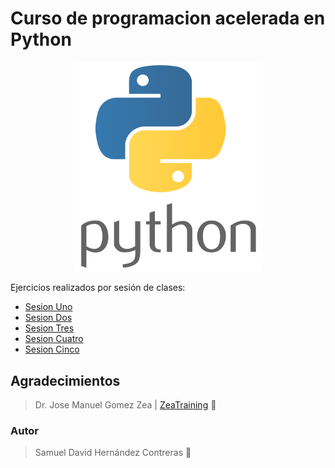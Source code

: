 # Curso de programacion acelerada en Python

<p align="center">
  <img src="logopython.png" width="300">
</p>

Ejercicios realizados por sesión de clases:

* [Sesion Uno](/sesion1/README.md)
* [Sesion Dos](/sesion2/README.md)
* [Sesion Tres](/sesion3/README.md)
* [Sesion Cuatro](/sesion4/README.md)
* [Sesion Cinco](/sesion5/README.md)

## Agradecimientos

> Dr. Jose Manuel Gomez Zea | [ZeaTraining](http://www.zeatraining.com/) 🚀 

### Autor

> Samuel David Hernández Contreras 🖖
